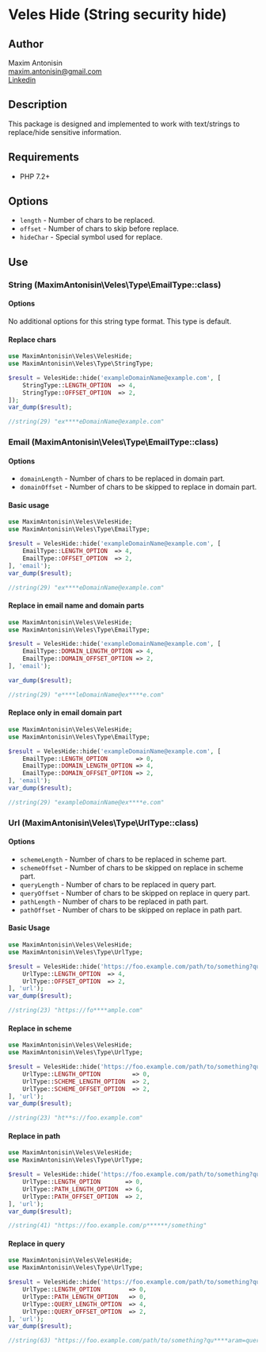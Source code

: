 # Veles Hide (String security hide)

## Author 
Maxim Antonisin <br>
[maxim.antonisin@gmail.com](mailto:maxim.antonisin@gmail.com) <br>
[Linkedin](https://www.linkedin.com/in/mantonishin/)

## Description
This package is designed and implemented to work with text/strings to replace/hide sensitive information.

## Requirements
- PHP 7.2+

## Options
- `length` - Number of chars to be replaced.
- `offset` - Number of chars to skip before replace.
- `hideChar` - Special symbol used for replace.
  
## Use
### String (MaximAntonisin\Veles\Type\EmailType::class)

#### Options
No additional options for this string type format. This type is default.

#### Replace chars
```php
use MaximAntonisin\Veles\VelesHide;
use MaximAntonisin\Veles\Type\StringType;

$result = VelesHide::hide('exampleDomainName@example.com', [
    StringType::LENGTH_OPTION  => 4,
    StringType::OFFSET_OPTION  => 2,
]);
var_dump($result);

//string(29) "ex****eDomainName@example.com"
```

### Email (MaximAntonisin\Veles\Type\EmailType::class)
#### Options
- `domainLength` - Number of chars to be replaced in domain part.
- `domainOffset` - Number of chars to be skipped to replace in domain part.

#### Basic usage
```php
use MaximAntonisin\Veles\VelesHide;
use MaximAntonisin\Veles\Type\EmailType;

$result = VelesHide::hide('exampleDomainName@example.com', [
    EmailType::LENGTH_OPTION  => 4,
    EmailType::OFFSET_OPTION  => 2,
], 'email');
var_dump($result);

//string(29) "ex****eDomainName@example.com"
```

#### Replace in email name and domain parts
```php
use MaximAntonisin\Veles\VelesHide;
use MaximAntonisin\Veles\Type\EmailType;

$result = VelesHide::hide('exampleDomainName@example.com', [
    EmailType::DOMAIN_LENGTH_OPTION => 4,
    EmailType::DOMAIN_OFFSET_OPTION => 2,
], 'email');

var_dump($result);

//string(29) "e****leDomainName@ex****e.com"
```

#### Replace only in email domain part  
```php
use MaximAntonisin\Veles\VelesHide;
use MaximAntonisin\Veles\Type\EmailType;

$result = VelesHide::hide('exampleDomainName@example.com', [
    EmailType::LENGTH_OPTION        => 0,
    EmailType::DOMAIN_LENGTH_OPTION => 4,
    EmailType::DOMAIN_OFFSET_OPTION => 2,
], 'email');
var_dump($result);

//string(29) "exampleDomainName@ex****e.com"
```
### Url (MaximAntonisin\Veles\Type\UrlType::class)
#### Options
- `schemeLength` - Number of chars to be replaced in scheme part.
- `schemeOffset` - Number of chars to be skipped on replace in scheme part.
- `queryLength` - Number of chars to be replaced in query part.
- `queryOffset` - Number of chars to be skipped on replace in query part.
- `pathLength` - Number of chars to be replaced in path part.
- `pathOffset` - Number of chars to be skipped on replace in path part.

#### Basic Usage
```php
use MaximAntonisin\Veles\VelesHide;
use MaximAntonisin\Veles\Type\UrlType;

$result = VelesHide::hide('https://foo.example.com/path/to/something?queryParam=queryValue', [
    UrlType::LENGTH_OPTION  => 4,
    UrlType::OFFSET_OPTION  => 2,
], 'url');
var_dump($result);

//string(23) "https://fo****ample.com"
```

#### Replace in scheme
```php
use MaximAntonisin\Veles\VelesHide;
use MaximAntonisin\Veles\Type\UrlType;

$result = VelesHide::hide('https://foo.example.com/path/to/something?queryParam=queryValue', [
    UrlType::LENGTH_OPTION         => 0,
    UrlType::SCHEME_LENGTH_OPTION  => 2,
    UrlType::SCHEME_OFFSET_OPTION  => 2,
], 'url');
var_dump($result);

//string(23) "ht**s://foo.example.com"
```

#### Replace in path
```php
use MaximAntonisin\Veles\VelesHide;
use MaximAntonisin\Veles\Type\UrlType;

$result = VelesHide::hide('https://foo.example.com/path/to/something?queryParam=queryValue', [
    UrlType::LENGTH_OPTION       => 0,
    UrlType::PATH_LENGTH_OPTION  => 6,
    UrlType::PATH_OFFSET_OPTION  => 2,
], 'url');
var_dump($result);

//string(41) "https://foo.example.com/p******/something"
```

#### Replace in query
```php
use MaximAntonisin\Veles\VelesHide;
use MaximAntonisin\Veles\Type\UrlType;

$result = VelesHide::hide('https://foo.example.com/path/to/something?queryParam=queryValue', [
    UrlType::LENGTH_OPTION        => 0,
    UrlType::PATH_LENGTH_OPTION   => 0,
    UrlType::QUERY_LENGTH_OPTION  => 4,
    UrlType::QUERY_OFFSET_OPTION  => 2,
], 'url');
var_dump($result);

//string(63) "https://foo.example.com/path/to/something?qu****aram=queryValue"
```
